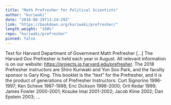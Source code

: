 ```yaml
---
title: "Math Prefresher for Political Scientists"
author: "kuriwaki"
date: "2018-08-29T13:24:29Z"
link: "https://bookdown.org/kuriwaki/prefresher/"
length_weight: "100%"
repo: "kuriwaki/prefresher"
pinned: false
---
```


Text for Harvard Department of Government Math Prefresher [...] The Harvard Gov Prefresher is held each year in August. All relevant information is on our website: https://projects.iq.harvard.edu/prefresher. The 2018 Prefresher instructors are Shiro Kuriwaki and Yon Soo Park, and the faculty sponsor is Gary King. This booklet is the “text” for the Prefresher, and it is the product of generations of Prefresher Instructors: Curt Signorino 1996-1997; Ken Scheve 1997-1998; Eric Dickson 1998-2000; Orit Kedar 1999; James Fowler 2000-2001; Kosuke Imai 2001-2002; Jacob Kline 2002; Dan Epstein 2003; ...
